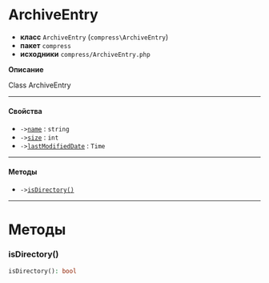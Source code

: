 # ArchiveEntry

- **класс** `ArchiveEntry` (`compress\ArchiveEntry`)
- **пакет** `compress`
- **исходники** `compress/ArchiveEntry.php`

**Описание**

Class ArchiveEntry

---

#### Свойства

- `->`[`name`](#prop-name) : `string`
- `->`[`size`](#prop-size) : `int`
- `->`[`lastModifiedDate`](#prop-lastmodifieddate) : `Time`

---

#### Методы

- `->`[`isDirectory()`](#method-isdirectory)

---
# Методы

<a name="method-isdirectory"></a>

### isDirectory()
```php
isDirectory(): bool
```